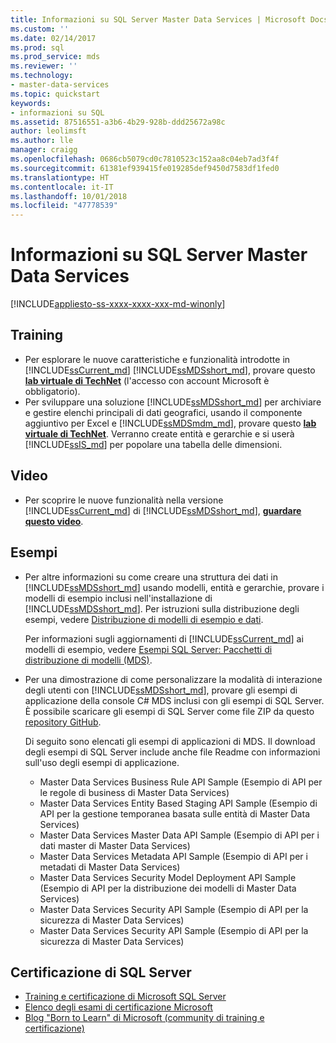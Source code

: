 ```yaml
---
title: Informazioni su SQL Server Master Data Services | Microsoft Docs
ms.custom: ''
ms.date: 02/14/2017
ms.prod: sql
ms.prod_service: mds
ms.reviewer: ''
ms.technology:
- master-data-services
ms.topic: quickstart
keywords:
- informazioni su SQL
ms.assetid: 87516551-a3b6-4b29-928b-ddd25672a98c
author: leolimsft
ms.author: lle
manager: craigg
ms.openlocfilehash: 0686cb5079cd0c7810523c152aa8c04eb7ad3f4f
ms.sourcegitcommit: 61381ef939415fe019285def9450d7583df1fed0
ms.translationtype: HT
ms.contentlocale: it-IT
ms.lasthandoff: 10/01/2018
ms.locfileid: "47778539"
---
```

# <a name="learn-sql-server-master-data-services"></a>Informazioni su SQL Server Master Data Services

[!INCLUDE[appliesto-ss-xxxx-xxxx-xxx-md-winonly](../includes/appliesto-ss-xxxx-xxxx-xxx-md-winonly.md)]

  
  
## <a name="training"></a>Training  
* Per esplorare le nuove caratteristiche e funzionalità introdotte in [!INCLUDE[ssCurrent_md](../includes/sscurrent-md.md)] [!INCLUDE[ssMDSshort_md](../includes/ssmdsshort-md.md)], provare questo [**lab virtuale di TechNet**](https://vlabs.holsystems.com/vlabs/technet?eng=VLabs&auth=none&src=vlabs&altadd=true&labid=23113&lod=true) (l'accesso con account Microsoft è obbligatorio).  
* Per sviluppare una soluzione [!INCLUDE[ssMDSshort_md](../includes/ssmdsshort-md.md)] per archiviare e gestire elenchi principali di dati geografici, usando il componente aggiuntivo per Excel e [!INCLUDE[ssMDSmdm_md](../includes/ssmdsmdm-md.md)], provare questo [**lab virtuale di TechNet**](https://vlabs.holsystems.com/vlabs/technet?eng=VLabs&auth=none&src=vlabs&altadd=true&labid=23112&lod=true). Verranno create entità e gerarchie e si userà [!INCLUDE[ssIS_md](../includes/ssis-md.md)] per popolare una tabella delle dimensioni.  
  
## <a name="videos"></a>Video  
* Per scoprire le nuove funzionalità nella versione [!INCLUDE[ssCurrent_md](../includes/sscurrent-md.md)] di [!INCLUDE[ssMDSshort_md](../includes/ssmdsshort-md.md)], [**guardare questo video**](https://www.youtube.com/watch?v=cKA72FpOVxI).  
  
## <a name="samples"></a>Esempi  
* Per altre informazioni su come creare una struttura dei dati in [!INCLUDE[ssMDSshort_md](../includes/ssmdsshort-md.md)] usando modelli, entità e gerarchie, provare i modelli di esempio inclusi nell'installazione di [!INCLUDE[ssMDSshort_md](../includes/ssmdsshort-md.md)]. Per istruzioni sulla distribuzione degli esempi, vedere [Distribuzione di modelli di esempio e dati](../master-data-services/master-data-services-installation-and-configuration.md#deploySample).   
  
    Per informazioni sugli aggiornamenti di [!INCLUDE[ssCurrent_md](../includes/sscurrent-md.md)] ai modelli di esempio, vedere [Esempi SQL Server: Pacchetti di distribuzione di modelli (MDS)](../master-data-services/sql-server-samples-model-deployment-packages-mds.md).  
  
* Per una dimostrazione di come personalizzare la modalità di interazione degli utenti con [!INCLUDE[ssMDSshort_md](../includes/ssmdsshort-md.md)], provare gli esempi di applicazione della console C# MDS inclusi con gli esempi di SQL Server. È possibile scaricare gli esempi di SQL Server come file ZIP da questo [repository GitHub](https://github.com/Microsoft/sql-server-samples).  
  
    Di seguito sono elencati gli esempi di applicazioni di MDS. Il download degli esempi di SQL Server include anche file Readme con informazioni sull'uso degli esempi di applicazione.  
    * Master Data Services Business Rule API Sample (Esempio di API per le regole di business di Master Data Services)  
    * Master Data Services Entity Based Staging API Sample (Esempio di API per la gestione temporanea basata sulle entità di Master Data Services)  
    * Master Data Services Master Data API Sample (Esempio di API per i dati master di Master Data Services)  
    * Master Data Services Metadata API Sample (Esempio di API per i metadati di Master Data Services)  
    * Master Data Services Security Model Deployment API Sample (Esempio di API per la distribuzione dei modelli di Master Data Services)  
    * Master Data Services Security API Sample (Esempio di API per la sicurezza di Master Data Services)  
    * Master Data Services Security API Sample (Esempio di API per la sicurezza di Master Data Services)  
  
## <a name="sql-server-certification"></a>Certificazione di SQL Server  
* [Training e certificazione di Microsoft SQL Server](https://www.microsoft.com/en-us/learning/sql-training.aspx)  
* [Elenco degli esami di certificazione Microsoft](https://www.microsoft.com/en-us/learning/exam-list.aspx)  
* [Blog "Born to Learn" di Microsoft (community di training e certificazione)](https://borntolearn.mslearn.net/b/weblog/archive/2016/03)  
  
  
  
  
  
  

